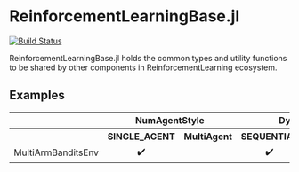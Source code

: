 # ReinforcementLearningBase.jl

[![Build Status](https://travis-ci.com/JuliaReinforcementLearning/ReinforcementLearningBase.jl.svg?branch=master)](https://travis-ci.com/JuliaReinforcementLearning/ReinforcementLearningBase.jl)

ReinforcementLearningBase.jl holds the common types and utility functions to be
shared by other components in ReinforcementLearning ecosystem.


## Examples

<table>
  <tr align="center">
    <th></th>
    <th colspan="2">NumAgentStyle</th>
    <th colspan="2">DynamicStyle</th>
    <th colspan="2">ActionStyle</th>
    <th colspan="2">RewardStyle</th>
    <th colspan="2">InformationStyle</th>
    <th colspan="3">StateStyle</th>
    <th colspan="4">ChanceStyle</th>
    <th colspan="4">UtilityStyle</th>
  </tr>
  <tr align="center">
    <th></th>
    <th>SINGLE_AGENT</th>
    <th>MultiAgent</th>
    <th>SEQUENTIAL </th>
    <th>SIMULTANEOUS</th>
    <th>MINIMAL_ACTION_SET </th>
    <th>FULL_ACTION_SET </th>
    <th>STEP_REWARD</th>
    <th>TERMINAL_REWARD</th>
    <th>PERFECT_INFORMATION</th>
    <th>IMPERFECT_INFORMATION</th>
    <th>Observation</th>
    <th>InternalState</th>
    <th>Information</th>
    <th>STOCHASTIC</th>
    <th>DETERMINISTIC</th>
    <th>EXPLICIT_STOCHASTIC</th>
    <th>SAMPLED_STOCHASTIC</th>
    <th>ZERO_SUM</th>
    <th>CONSTANT_SUM</th>
    <th>GENERAL_SUM</th>
    <th>IDENTICAL_REWARD</th>
  </tr>
  <tr align="center">
    <td>MultiArmBanditsEnv</td>
    <td>✔️<!-- SINGLE_AGENT --></td>
    <td> <!-- MultiAgent --> </td>
    <td>✔️<!-- SEQUENTIAL  --> </td>
    <td> <!-- SIMULTANEOUS --> </td>
    <td>✔️<!-- MINIMAL_ACTION_SET  --> </td>
    <td> <!-- FULL_ACTION_SET  --> </td>
    <td> <!-- STEP_REWARD --> </td>
    <td>✔️<!-- TERMINAL_REWARD --> </td>
    <td> <!-- PERFECT_INFORMATION --> </td>
    <td>✔️<!-- IMPERFECT_INFORMATION --> </td>
    <td>✔️<!-- Observation --> </td>
    <td> <!-- InternalState --> </td>
    <td> <!-- Information --> </td>
    <td>✔️<!-- STOCHASTIC --> </td>
    <td> <!-- DETERMINISTIC --> </td>
    <td> <!-- EXPLICIT_STOCHASTIC --> </td>
    <td> <!-- SAMPLED_STOCHASTIC --> </td>
    <td> <!-- ZERO_SUM --> </td>
    <td> <!-- CONSTANT_SUM --> </td>
    <td>✔️<!-- GENERAL_SUM --> </td>
    <td> <!-- IDENTICAL_REWARD --> </td>
  </tr>
</table>